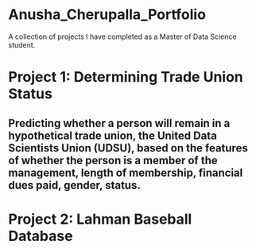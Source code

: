 # Anusha_Cherupalla_Portfolio
A collection of projects I have completed as a Master of Data Science student.

# Project 1: Determining Trade Union Status
## Predicting whether a person will remain in a hypothetical trade union, the United Data Scientists Union (UDSU), based on the features of whether the person is a member of the management, length of membership, financial dues paid, gender, status.

# Project 2: Lahman Baseball Database


